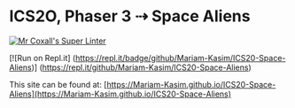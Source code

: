 # ICS2O, Phaser 3 ⇢ Space Aliens
[![Mr Coxall's Super Linter](https://github.com/Mariam-Kasim/ICS20-Space-Aliens/workflows/Mr%20Coxall's%20Super%20Linter/badge.svg)](https://github.com/Mariam-Kasim/ICS20-Space-Aliens/actions/)

[![Run on Repl.it] (https://repl.it/badge/github/Mariam-Kasim/ICS20-Space-Aliens)] (https://repl.it/github/Mariam-Kasim/ICS20-Space-Aliens)

This site can be found at: [https://Mariam-Kasim.github.io/ICS20-Space-Aliens](https://Mariam-Kasim.github.io/ICS20-Space-Aliens)


